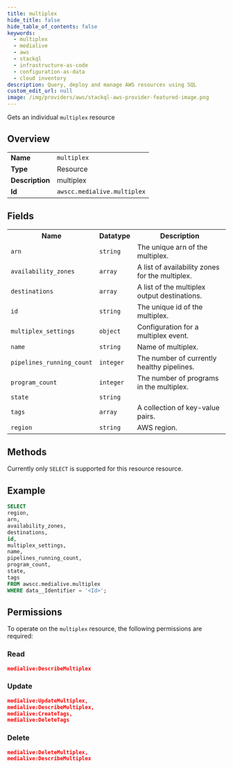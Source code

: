 ```yaml
---
title: multiplex
hide_title: false
hide_table_of_contents: false
keywords:
  - multiplex
  - medialive
  - aws
  - stackql
  - infrastructure-as-code
  - configuration-as-data
  - cloud inventory
description: Query, deploy and manage AWS resources using SQL
custom_edit_url: null
image: /img/providers/aws/stackql-aws-provider-featured-image.png
---
```

Gets an individual <code>multiplex</code> resource

## Overview
<table><tbody>
<tr><td><b>Name</b></td><td><code>multiplex</code></td></tr>
<tr><td><b>Type</b></td><td>Resource</td></tr>
<tr><td><b>Description</b></td><td>multiplex</td></tr>
<tr><td><b>Id</b></td><td><code>awscc.medialive.multiplex</code></td></tr>
</tbody></table>

## Fields
<table><tbody>
<tr><th>Name</th><th>Datatype</th><th>Description</th></tr>
<tr><td><code>arn</code></td><td><code>string</code></td><td>The unique arn of the multiplex.</td></tr>
<tr><td><code>availability_zones</code></td><td><code>array</code></td><td>A list of availability zones for the multiplex.</td></tr>
<tr><td><code>destinations</code></td><td><code>array</code></td><td>A list of the multiplex output destinations.</td></tr>
<tr><td><code>id</code></td><td><code>string</code></td><td>The unique id of the multiplex.</td></tr>
<tr><td><code>multiplex_settings</code></td><td><code>object</code></td><td>Configuration for a multiplex event.</td></tr>
<tr><td><code>name</code></td><td><code>string</code></td><td>Name of multiplex.</td></tr>
<tr><td><code>pipelines_running_count</code></td><td><code>integer</code></td><td>The number of currently healthy pipelines.</td></tr>
<tr><td><code>program_count</code></td><td><code>integer</code></td><td>The number of programs in the multiplex.</td></tr>
<tr><td><code>state</code></td><td><code>string</code></td><td></td></tr>
<tr><td><code>tags</code></td><td><code>array</code></td><td>A collection of key-value pairs.</td></tr>
<tr><td><code>region</code></td><td><code>string</code></td><td>AWS region.</td></tr>

</tbody></table>

## Methods
Currently only <code>SELECT</code> is supported for this resource resource.

## Example
```sql
SELECT
region,
arn,
availability_zones,
destinations,
id,
multiplex_settings,
name,
pipelines_running_count,
program_count,
state,
tags
FROM awscc.medialive.multiplex
WHERE data__Identifier = '<Id>';
```

## Permissions

To operate on the <code>multiplex</code> resource, the following permissions are required:

### Read
```json
medialive:DescribeMultiplex
```

### Update
```json
medialive:UpdateMultiplex,
medialive:DescribeMultiplex,
medialive:CreateTags,
medialive:DeleteTags
```

### Delete
```json
medialive:DeleteMultiplex,
medialive:DescribeMultiplex
```

